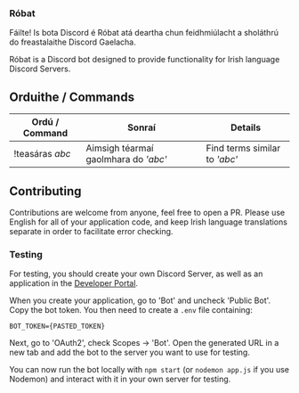 ### Róbat

Fáilte! Is bota Discord é Róbat atá deartha chun feidhmiúlacht a sholáthrú do freastalaithe Discord Gaelacha.

Róbat is a Discord bot designed to provide functionality for Irish language Discord Servers.

## Orduithe / Commands

| Ordú / Command    | Sonraí | Details |
|-------------------|---|---|
| !teasáras _abc_   | Aimsigh téarmaí gaolmhara do _'abc'_ | Find terms similar to _'abc'_|

## Contributing
Contributions are welcome from anyone, feel free to open a PR. Please use English for all of your application code,
and keep Irish language translations separate in order to facilitate error checking.

### Testing
For testing, you should create your own Discord Server, as well as an application in the [Developer Portal](https://discord.com/developers/applications).

When you create your application, go to 'Bot' and uncheck 'Public Bot'. Copy the bot token. You then need to create a `.env` file containing:
```
BOT_TOKEN={PASTED_TOKEN}
```

Next, go to 'OAuth2', check Scopes -> 'Bot'. Open the generated URL in a new tab and add the bot to the server you want to use for testing.

You can now run the bot locally with `npm start` (or `nodemon app.js` if you use Nodemon) and interact with it in your own server for testing.
